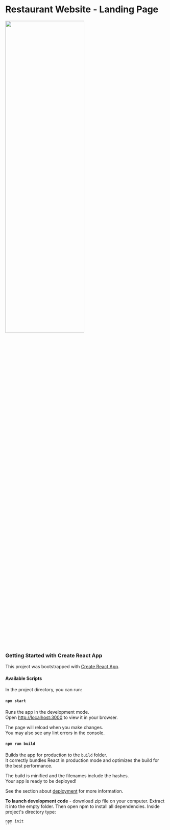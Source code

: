 
# Restaurant Website - Landing Page

<p align="left">
<img src="https://github.com/ishaanpearpie/Mini-Project/assets/119698277/90ef8737-2765-4e3b-bcc0-02f82a1849e1" width="70%" height="50%">
</p>


### Getting Started with Create React App

This project was bootstrapped with [Create React App](https://github.com/facebook/create-react-app).

#### Available Scripts

In the project directory, you can run:

#### `npm start`

Runs the app in the development mode.\
Open [http://localhost:3000](http://localhost:3000) to view it in your browser.

The page will reload when you make changes.\
You may also see any lint errors in the console.

#### `npm run build`

Builds the app for production to the `build` folder.\
It correctly bundles React in production mode and optimizes the build for the best performance.

The build is minified and the filenames include the hashes.\
Your app is ready to be deployed!

See the section about [deployment](https://facebook.github.io/create-react-app/docs/deployment) for more information.

**To launch development code** -  download zip file on your computer. Extract it into the empty folder. Then open npm to install all dependencies. Inside project's directory type:
```
npm init
``` 
 
 
